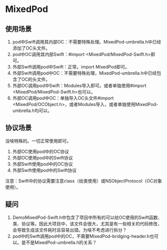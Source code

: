 # MixedPod

## 使用场景

1. pod中Swift调用其内部OC：不需要特殊处理。MixedPod-umbrella.h中已经添加了OC头文件。
2. pod中OC调用其内部Swift：#import <MixedPod/MixedPod-Swift.h>即可。
3. 外部Swift调用pod中Swift：正常。import MixedPod即可。
4. 外部Swift调用pod中OC：不需要特殊处理，MixedPod-umbrella.h中已经包含了OC的头文件。
5. 外部OC调用pod中Swift：Modules导入即可。或者单独使用#import <MixedPod/MixedPod-Swift.h>也可以。
6. 外部OC调用pod中OC：单独导入OC头文件#import <MixedPod/OCObject.h>，或者Modules导入，或者单独使用MixedPod-umbrella.h均可以。

## 协议场景

没啥特殊的。一切正常使用即可。

1. 外部OC使用pod中的OC协议
2. 外部OC使用pod中的Swift协议
3. 外部Swift使用pod中的OC协议
4. 外部Swift使用pod中的Swift协议

注意：Swift中的协议需要注意class（给类使用）或NSObjectProtocol（OC对象使用）。

## 疑问

1. DemoMixedPod-Swift.h中包含了项目中所有的可以给OC使用的Swift函数、类、协议等。因此大项目中，该文件会很大，尤其是有一些相关的代码修改，会导致生成该文件耗时且容易出错。为啥不考虑进行拆分？
2. pod中的Swift调用pod中的OC，不需要MixedPod-bridging-header.h也可以。是不是MixedPod-umbrella.h的关系？
